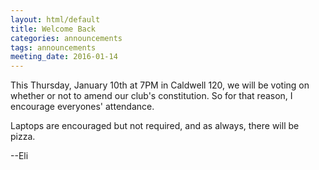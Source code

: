 ```yaml
---
layout: html/default
title: Welcome Back
categories: announcements
tags: announcements
meeting_date: 2016-01-14
---
```

This Thursday, January 10th at 7PM in Caldwell 120, we will be voting on whether
or not to amend our club's constitution. So for that reason, I encourage everyones'
attendance.

Laptops are encouraged but not required, and as always, there will be pizza.

--Eli
